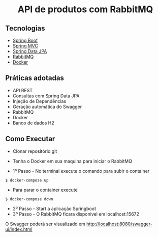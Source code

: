 <h1 align="center">
  API de produtos com RabbitMQ
</h1>

## Tecnologias
 
- [Spring Boot](https://spring.io/projects/spring-boot)
- [Spring MVC](https://docs.spring.io/spring-framework/reference/web/webmvc.html)
- [Spring Data JPA](https://spring.io/projects/spring-data-jpa)
- [RabbitMQ](https://rabbitmq.com/)
- [Docker](https://hub.docker.com/)

## Práticas adotadas

- API REST
- Consultas com Spring Data JPA
- Injeção de Dependências
- Geração automática do Swagger
- RabbitMQ
- Docker
- Banco de dados H2

## Como Executar

- Clonar repositório git
- Tenha o Docker em sua maquina para iniciar o RabbitMQ
  
- 1º Passo - No terminal execute o comando para subir o container
```
$ docker-compose up 
```
- Para parar o container execute
```
$ docker-compose down
```

- 2º Passo - Start a aplicação Springboot
- 3º Passo - O RabbitMQ ficara disponivel em localhost:15672

O Swagger poderá ser visualizado em [http://localhost:8080/swagger-ui/index.html](http://localhost:8080/swagger-ui/index.html)

